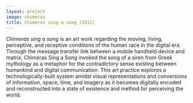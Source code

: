 ```yaml
---
layout: project
image: chimeras
title: Chimeras sing a song (2012)
---
```


*Chimeras sing a song* is an art work regarding the moving, living, perceptive, and receptive conditions of the human race in the digital era. Through the message transfer link between a mobile handheld device and matrix, Chimeras Sing a Song invoked the song of a siren from Greek mythology as a metaphor for the contradictory sense existing between humankind and digital communication. This art practice explores a technologically-built system amidst visual representations and conversions of information, space, time, and imagery as it becomes digitally encoded and reconstructed into a state of existence and method for perceiving the world.

